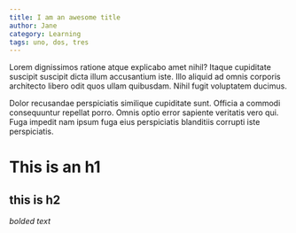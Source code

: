 ```yaml
---
title: I am an awesome title
author: Jane
category: Learning
tags: uno, dos, tres
---
```

Lorem dignissimos ratione atque explicabo amet nihil? <!--more--> Itaque cupiditate suscipit suscipit dicta illum accusantium iste. Illo aliquid ad omnis corporis architecto libero odit quos ullam quibusdam. Nihil fugit voluptatem ducimus.

Dolor recusandae perspiciatis similique cupiditate sunt. Officia a commodi consequuntur repellat porro. Omnis optio error sapiente veritatis vero qui. Fuga impedit nam ipsum fuga eius perspiciatis blanditiis corrupti iste perspiciatis.


# This is an h1
## this is h2
*bolded text*



